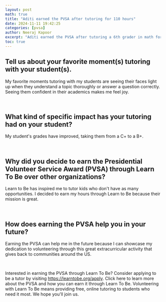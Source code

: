 ```yaml
---
layout: post
math: true
title: "Aditi earned the PVSA after tutoring for 110 hours"
date: 2024-11-11 19:42:25
categories: [pvsa]
author: Neeraj Kapoor
excerpt: "Aditi earned the PVSA after tutoring a 6th grader in math for 110 hours"
toc: true
---
```


## Tell us about your favorite moment(s) tutoring with your student(s).

My favorite moments tutoring with my students are seeing their faces light up when they understand a topic thoroughly or answer a question correctly. Seeing them confident in their academics makes me feel joy.

‍

## What kind of specific impact has your tutoring had on your student?

My student's grades have improved, taking them from a C+ to a B+.

‍

## Why did you decide to earn the Presidential Volunteer Service Award (PVSA) through Learn To Be over other organizations?

Learn to Be has inspired me to tutor kids who don't have as many opportunities. I decided to earn my hours through Learn to Be because their mission is great.

‍

## How does earning the PVSA help you in your future?

Earning the PVSA can help me in the future because I can showcase my dedication to volunteering through this great extracurricular activity that gives back to communities around the US.

‍

Interested in earning the PVSA through Learn To Be? Consider applying to be a tutor by visiting https://learntobe.org/apply. Click here to learn more about the PVSA and how you can earn it through Learn To Be. Volunteering with Learn To Be means providing free, online tutoring to students who need it most. We hope you'll join us.